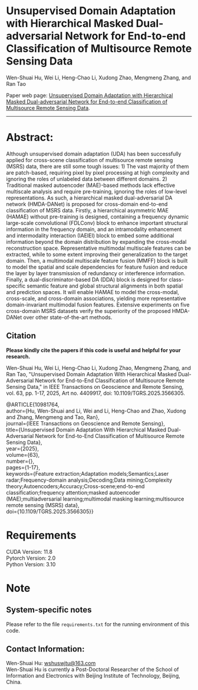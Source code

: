 # Unsupervised Domain Adaptation with Hierarchical Masked Dual-adversarial Network for End-to-end Classification of Multisource Remote Sensing Data

Wen-Shuai Hu, Wei Li, Heng-Chao Li, Xudong Zhao, Mengmeng Zhang, and Ran Tao

Paper web page: [Unsupervised Domain Adaptation with Hierarchical Masked Dual-adversarial Network for End-to-end Classification of Multisource Remote Sensing Data](https://xplorestaging.ieee.org/document/10981764).
___________

# Abstract:
Although unsupervised domain adaptation (UDA) has been successfully applied for cross-scene classification of multisource remote sensing (MSRS) data, there are still some tough issues: 1) The vast majority of them are patch-based, requiring pixel by pixel processing at high complexity and ignoring the roles of unlabeled data between different domains. 2) Traditional masked autoencoder (MAE)-based methods lack effective multiscale analysis and require pre-training, ignoring the roles of low-level representations. As such, a hierarchical masked dual-adversarial DA network (HMDA-DANet) is proposed for cross-domain end-to-end classification of MSRS data. Firstly, a hierarchical asymmetric MAE (HAMAE) without pre-training is designed, containing a frequency dynamic large-scale convolutional (FDLConv) block to enhance important structural information in the frequency domain, and an intramodality enhancement and intermodality interaction (IAEIEI) block to embed some additional information beyond the domain distribution by expanding the cross-modal reconstruction space. Representative multimodal multiscale features can be extracted, while to some extent improving their generalization to the target domain. Then, a multimodal multiscale feature fusion (MMFF) block is built to model the spatial and scale dependencies for feature fusion and reduce the layer by layer transmission of redundancy or interference information. Finally, a dual-discriminator-based DA (DDA) block is designed for class-specific semantic feature and global structural alignments in both spatial and prediction spaces. It will enable HAMAE to model the cross-modal, cross-scale, and cross-domain associations, yielding more representative domain-invariant multimodal fusion features. Extensive experiments on five cross-domain MSRS datasets verify the superiority of the proposed HMDA-DANet over other state-of-the-art methods.

Citation
---------------------
**Please kindly cite the papers if this code is useful and helpful for your research.**

Wen-Shuai Hu, Wei Li, Heng-Chao Li, Xudong Zhao, Mengmeng Zhang, and Ran Tao, "Unsupervised Domain Adaptation With Hierarchical Masked Dual-Adversarial Network for End-to-End Classification of Multisource Remote Sensing Data," in IEEE Transactions on Geoscience and Remote Sensing, vol. 63, pp. 1-17, 2025, Art no. 4409917, doi: 10.1109/TGRS.2025.3566305. <br>

@ARTICLE{10981764, <br>
  author={Hu, Wen-Shuai and Li, Wei and Li, Heng-Chao and Zhao, Xudong and Zhang, Mengmeng and Tao, Ran},<br>
  journal={IEEE Transactions on Geoscience and Remote Sensing}, <br>
  title={Unsupervised Domain Adaptation With Hierarchical Masked Dual-Adversarial Network for End-to-End Classification of Multisource Remote Sensing Data}, <br>
  year={2025},<br>
  volume={63},<br>
  number={},<br>
  pages={1-17},<br>
  keywords={Feature extraction;Adaptation models;Semantics;Laser radar;Frequency-domain analysis;Decoding;Data mining;Complexity theory;Autoencoders;Accuracy;Cross-scene;end-to-end classification;frequency attention;masked autoencoder (MAE);multiadversarial learning;multimodal masking learning;multisource remote sensing (MSRS) data},<br>
  doi={10.1109/TGRS.2025.3566305}}


# Requirements

CUDA Version: 11.8 <br>
Pytorch Version: 2.0 <br>
Python Version: 3.10 <br>

# Note
System-specific notes
---------------------
Please refer to the file `requirements.txt` for the running environment of this code.

Contact Information:
--------------------

Wen-Shuai Hu: wshuswjtu@163.com<br>
Wen-Shuai Hu is currently a Post-Doctoral Researcher of the School of Information and Electronics with Beijing Institute of Technology, Beijing, China. 

